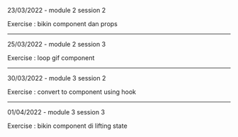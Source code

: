 23/03/2022 - module 2 session 2

Exercise : bikin component dan props

-------------------------------------

25/03/2022 - module 2 session 3

Exercise : loop gif component

-------------------------------------

30/03/2022 - module 3 session 2

Exercise : convert to component using hook

-------------------------------------------

01/04/2022 - module 3 session 3

Exercise : bikin component di lifting state